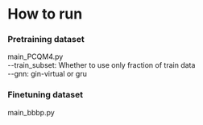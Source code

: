 # How to run

### Pretraining dataset
main_PCQM4.py   
--train_subset: Whether to use only fraction of train data  
--gnn: gin-virtual or gru  

### Finetuning dataset
main_bbbp.py


